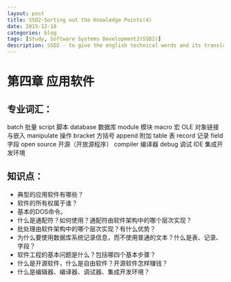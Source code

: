 ```yaml
---
layout: post
title: SSD2-Sorting out the Knowledge Points(4)
date: 2015-12-18
categories: blog
tags: [Study, Software Systems Development2(SSD2)]
description: SSD2 - to give the english technical words and its translation
---
```


# 第四章 应用软件

## 专业词汇： 
batch			批量
script			脚本
database			数据库
module			模块
macro			宏
OLE				对象链接与嵌入
manipulate		操作
bracket			方括号
append			附加
table				表
record			记录
field				字段
open source		开源（开放源程序）
compiler			编译器
debug			调试
IDE				集成开发环境 


 

## 知识点：
- 典型的应用软件有哪些？
- 软件的所有权属于谁？
- 基本的DOS命令。
- 什么是通配符？如何使用？通配符由软件架构中的哪个层次实现？
- 批处理由软件架构中的哪个层次实现？有什么优势？
- 为什么要使用数据库系统记录信息，而不使用普通的文本？什么是表、记录、字段？
- 软件工程的基本问题是什么？包括哪四个基本步骤？
- 什么是开源软件，什么是自由软件？开源软件怎样赚钱？
- 什么是编辑器、编译器、调试器、集成开发环境？














